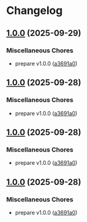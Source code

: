 # Changelog

## [1.0.0](https://github.com/axelkjonsberg/Azure-UserFlow-Helpers/compare/helpers-v1.0.0...helpers-v1.0.0) (2025-09-29)


### Miscellaneous Chores

* prepare v1.0.0 ([a3691a0](https://github.com/axelkjonsberg/Azure-UserFlow-Helpers/commit/a3691a028d98d3877f9bb8c52db7293d070ef64a))

## [1.0.0](https://github.com/axelkjonsberg/Azure-UserFlow-Helpers/compare/helpers-v1.0.0...helpers-v1.0.0) (2025-09-28)


### Miscellaneous Chores

* prepare v1.0.0 ([a3691a0](https://github.com/axelkjonsberg/Azure-UserFlow-Helpers/commit/a3691a028d98d3877f9bb8c52db7293d070ef64a))

## [1.0.0](https://github.com/axelkjonsberg/Azure-UserFlow-Helpers/compare/helpers-v1.0.0...helpers-v1.0.0) (2025-09-28)


### Miscellaneous Chores

* prepare v1.0.0 ([a3691a0](https://github.com/axelkjonsberg/Azure-UserFlow-Helpers/commit/a3691a028d98d3877f9bb8c52db7293d070ef64a))

## [1.0.0](https://github.com/axelkjonsberg/Azure-UserFlow-Helpers/compare/helpers-v0.1.0...helpers-v1.0.0) (2025-09-28)


### Miscellaneous Chores

* prepare v1.0.0 ([a3691a0](https://github.com/axelkjonsberg/Azure-UserFlow-Helpers/commit/a3691a028d98d3877f9bb8c52db7293d070ef64a))
